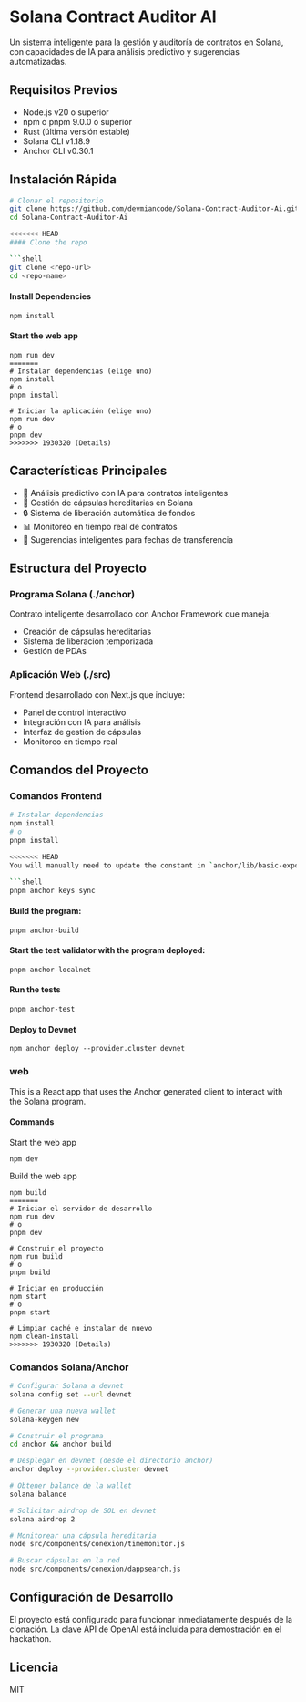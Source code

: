 # Solana Contract Auditor AI

Un sistema inteligente para la gestión y auditoría de contratos en Solana, con capacidades de IA para análisis predictivo y sugerencias automatizadas.

## Requisitos Previos

- Node.js v20 o superior
- npm o pnpm 9.0.0 o superior
- Rust (última versión estable)
- Solana CLI v1.18.9
- Anchor CLI v0.30.1

## Instalación Rápida

```bash
# Clonar el repositorio
git clone https://github.com/devmiancode/Solana-Contract-Auditor-Ai.git
cd Solana-Contract-Auditor-Ai

<<<<<<< HEAD
#### Clone the repo

```shell
git clone <repo-url>
cd <repo-name>
```

#### Install Dependencies

```shell
npm install
```

#### Start the web app

```
npm run dev
=======
# Instalar dependencias (elige uno)
npm install
# o
pnpm install

# Iniciar la aplicación (elige uno)
npm run dev
# o
pnpm dev
>>>>>>> 1930320 (Details)
```

## Características Principales

- 🤖 Análisis predictivo con IA para contratos inteligentes
- 💼 Gestión de cápsulas hereditarias en Solana
- 🔒 Sistema de liberación automática de fondos
- 📊 Monitoreo en tiempo real de contratos
- 🎯 Sugerencias inteligentes para fechas de transferencia

## Estructura del Proyecto

### Programa Solana (./anchor)
Contrato inteligente desarrollado con Anchor Framework que maneja:
- Creación de cápsulas hereditarias
- Sistema de liberación temporizada
- Gestión de PDAs

### Aplicación Web (./src)
Frontend desarrollado con Next.js que incluye:
- Panel de control interactivo
- Integración con IA para análisis
- Interfaz de gestión de cápsulas
- Monitoreo en tiempo real

## Comandos del Proyecto

### Comandos Frontend
```bash
# Instalar dependencias
npm install
# o
pnpm install

<<<<<<< HEAD
You will manually need to update the constant in `anchor/lib/basic-exports.ts` to match the new program id.

```shell
pnpm anchor keys sync
```

#### Build the program:

```shell
pnpm anchor-build
```

#### Start the test validator with the program deployed:

```shell
pnpm anchor-localnet
```

#### Run the tests

```shell
pnpm anchor-test
```

#### Deploy to Devnet

```shell
npm anchor deploy --provider.cluster devnet
```

### web

This is a React app that uses the Anchor generated client to interact with the Solana program.

#### Commands

Start the web app

```shell
npm dev
```

Build the web app

```shell
npm build
=======
# Iniciar el servidor de desarrollo
npm run dev
# o
pnpm dev

# Construir el proyecto
npm run build
# o
pnpm build

# Iniciar en producción
npm start
# o
pnpm start

# Limpiar caché e instalar de nuevo
npm clean-install
>>>>>>> 1930320 (Details)
```

### Comandos Solana/Anchor
```bash
# Configurar Solana a devnet
solana config set --url devnet

# Generar una nueva wallet
solana-keygen new

# Construir el programa
cd anchor && anchor build

# Desplegar en devnet (desde el directorio anchor)
anchor deploy --provider.cluster devnet

# Obtener balance de la wallet
solana balance

# Solicitar airdrop de SOL en devnet
solana airdrop 2

# Monitorear una cápsula hereditaria
node src/components/conexion/timemonitor.js

# Buscar cápsulas en la red
node src/components/conexion/dappsearch.js
```

## Configuración de Desarrollo

El proyecto está configurado para funcionar inmediatamente después de la clonación. La clave API de OpenAI está incluida para demostración en el hackathon.

## Licencia

MIT
